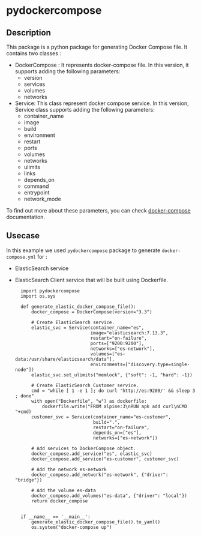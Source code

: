# pydockercompose 
## Description

This package is a python package for generating Docker Compose file.
It contains two classes :
*   DockerCompose : It represents docker-compose file.
    In this version, it supports adding the following parameters:
       -  version
       -  services
       -  volumes
       -  networks
*   Service: This class represent docker compose service. 
    In this version, Service class supports adding the following parameters:
    *   container_name
    *   image
    *   build
    *   environment
    *   restart
    *   ports
    *   volumes
    *   networks
    *   ulimits
    *   links
    *   depends_on
    *   command
    *   entrypoint
    *   network_mode

To find out more about these parameters, you can check [docker-compose](https://docs.docker.com/compose/compose-file/compose-file-v3/) documentation.

## Usecase

In this example we used `pydockercompose` package to generate `docker-compose.yml` for :
- ElasticSearch service
- ElasticSearch Client service that will be built using Dockerfile.

        import pydockercompose
        import os,sys

        def generate_elastic_docker_compose_file():
            docker_compose = DockerCompose(version="3.3")
        
            # Create ElasticSearch service.
            elastic_svc = Service(container_name="es",
                                  image="elasticsearch:7.13.3",
                                  restart="on-failure",
                                  ports=["9200:9200"],
                                  networks=["es-network"],
                                  volumes=["es-data:/usr/share/elasticsearch/data"],
                                  environments=["discovery.type=single-node"])
            elastic_svc.set_ulimits("memlock", {"soft": -1, "hard": -1})
        
            # Create ElasticSearch Customer service.
            cmd = "while [ 1 -e 1 ]; do curl 'http://es:9200/' && sleep 3 ; done"
            with open("Dockerfile", "w") as dockerfile:
                dockerfile.write("FROM alpine:3\nRUN apk add curl\nCMD "+cmd)
            customer_svc = Service(container_name="es-customer",
                                   build=".",
                                   restart="on-failure",
                                   depends_on=["es"],
                                   networks=["es-network"])
        
            # Add services to DockerCompose object.
            docker_compose.add_service("es", elastic_svc)
            docker_compose.add_service("es-customer", customer_svc)
        
            # Add the network es-network
            docker_compose.add_network("es-network", {"driver": "bridge"})
        
            # Add the volume es-data
            docker_compose.add_volumes("es-data", {"driver": "local"})
            return docker_compose
        
        
        if __name__ == '__main__':
            generate_elastic_docker_compose_file().to_yaml()
            os.system("docker-compose up")
